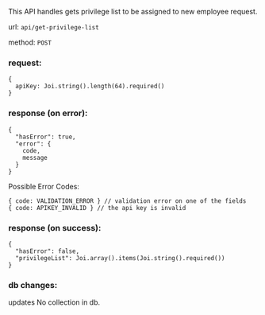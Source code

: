This API handles gets privilege list to be assigned to new employee request.

url: `api/get-privilege-list`

method: `POST`

### request: 
```
{
  apiKey: Joi.string().length(64).required()
}
```

### response (on error):
```
{
  "hasError": true,
  "error": {
    code,
    message
  }
}
```
Possible Error Codes:
```
{ code: VALIDATION_ERROR } // validation error on one of the fields
{ code: APIKEY_INVALID } // the api key is invalid
```

### response (on success):
```
{
  "hasError": false,
  "privilegeList": Joi.array().items(Joi.string().required())
}
```

### db changes:
updates No collection in db.